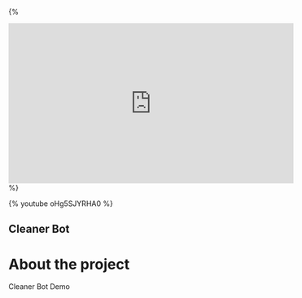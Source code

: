
{%

<iframe width="560" height="315" src="https://www.youtube.com/embed/tzGm5WQNsWA?ecver=1" frameborder="0" allow="autoplay; encrypted-media" allowfullscreen></iframe>
%}

{% youtube oHg5SJYRHA0 %}

## Cleaner Bot


# About the project
Cleaner Bot Demo


